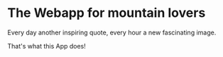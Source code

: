 # The Webapp for mountain lovers
Every day another inspiring quote, every hour a new fascinating image.

That's what this App does!
